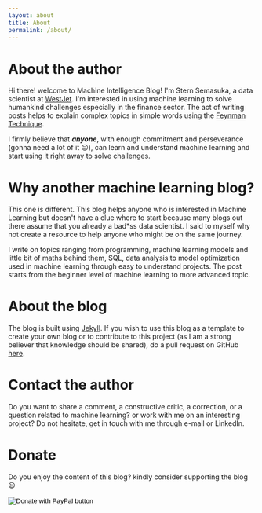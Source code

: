 ```yaml
---
layout: about
title: About
permalink: /about/
---
```

# About the author

Hi there! welcome to Machine Intelligence Blog! I'm Stern Semasuka, a data scientist at [WestJet](https://www.westjet.com/en-ca). I'm interested in using machine learning to solve humankind challenges especially in the finance sector. The act of writing posts helps to explain complex topics in simple words using the [Feynman Technique](https://www.youtube.com/watch?v=_f-qkGJBPts).

I firmly believe that ***anyone***, with enough commitment and perseverance (gonna need a lot of it 😉), can learn and understand machine learning and start using it right away to solve challenges.

# Why another machine learning blog?

This one is different. This blog helps anyone who is interested in Machine Learning but doesn't have a clue where to start because many blogs out there assume that you already a bad*ss data scientist. I said to myself why not create a resource to help anyone who might be on the same journey.

I write on topics ranging from programming, machine learning models and little bit of maths behind them, SQL, data analysis to model optimization used in machine learning through easy to understand projects. The post starts from the beginner level of machine learning to more advanced topic.

# About the blog

The blog is built using [Jekyll](https://jekyllrb.com "Jekyll"). If you wish to use this blog as a template to create your own blog or to contribute to this project (as I am a strong believer that knowledge should be shared), do a pull request on GitHub [here](https://github.com/semasuka/blog).

# Contact the author

Do you want to share a comment, a constructive critic, a correction, or a question related to machine learning? or work with me on an interesting project? Do not hesitate, get in touch with me through e-mail or LinkedIn.

# Donate

Do you enjoy the content of this blog? kindly consider supporting the blog 😃

<form action="https://www.paypal.com/cgi-bin/webscr" method="post" target="_top">
<input type="hidden" name="cmd" value="_s-xclick" />
<input type="hidden" name="hosted_button_id" value="CD3F4HSWGRUH2" />
<input type="image" src="https://www.paypalobjects.com/en_US/i/btn/btn_donateCC_LG.gif" border="0" name="submit" title="PayPal - The safer, easier way to pay online!" alt="Donate with PayPal button" />
<img alt="" border="0" src="https://www.paypal.com/en_CA/i/scr/pixel.gif" width="1" height="1" />
</form>
